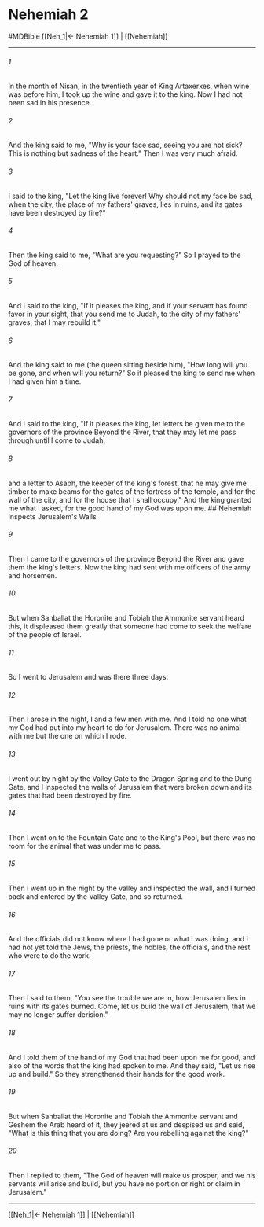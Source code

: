 # Nehemiah 2
#MDBible
[[Neh_1|← Nehemiah 1]] | [[Nehemiah]]

***

###### 1 
In the month of Nisan, in the twentieth year of King Artaxerxes, when wine was before him, I took up the wine and gave it to the king. Now I had not been sad in his presence. 

###### 2 
And the king said to me, "Why is your face sad, seeing you are not sick? This is nothing but sadness of the heart." Then I was very much afraid. 

###### 3 
I said to the king, "Let the king live forever! Why should not my face be sad, when the city, the place of my fathers' graves, lies in ruins, and its gates have been destroyed by fire?" 

###### 4 
Then the king said to me, "What are you requesting?" So I prayed to the God of heaven. 

###### 5 
And I said to the king, "If it pleases the king, and if your servant has found favor in your sight, that you send me to Judah, to the city of my fathers' graves, that I may rebuild it." 

###### 6 
And the king said to me (the queen sitting beside him), "How long will you be gone, and when will you return?" So it pleased the king to send me when I had given him a time. 

###### 7 
And I said to the king, "If it pleases the king, let letters be given me to the governors of the province Beyond the River, that they may let me pass through until I come to Judah, 

###### 8 
and a letter to Asaph, the keeper of the king's forest, that he may give me timber to make beams for the gates of the fortress of the temple, and for the wall of the city, and for the house that I shall occupy." And the king granted me what I asked, for the good hand of my God was upon me. ## Nehemiah Inspects Jerusalem's Walls 

###### 9 
Then I came to the governors of the province Beyond the River and gave them the king's letters. Now the king had sent with me officers of the army and horsemen. 

###### 10 
But when Sanballat the Horonite and Tobiah the Ammonite servant heard this, it displeased them greatly that someone had come to seek the welfare of the people of Israel. 

###### 11 
So I went to Jerusalem and was there three days. 

###### 12 
Then I arose in the night, I and a few men with me. And I told no one what my God had put into my heart to do for Jerusalem. There was no animal with me but the one on which I rode. 

###### 13 
I went out by night by the Valley Gate to the Dragon Spring and to the Dung Gate, and I inspected the walls of Jerusalem that were broken down and its gates that had been destroyed by fire. 

###### 14 
Then I went on to the Fountain Gate and to the King's Pool, but there was no room for the animal that was under me to pass. 

###### 15 
Then I went up in the night by the valley and inspected the wall, and I turned back and entered by the Valley Gate, and so returned. 

###### 16 
And the officials did not know where I had gone or what I was doing, and I had not yet told the Jews, the priests, the nobles, the officials, and the rest who were to do the work. 

###### 17 
Then I said to them, "You see the trouble we are in, how Jerusalem lies in ruins with its gates burned. Come, let us build the wall of Jerusalem, that we may no longer suffer derision." 

###### 18 
And I told them of the hand of my God that had been upon me for good, and also of the words that the king had spoken to me. And they said, "Let us rise up and build." So they strengthened their hands for the good work. 

###### 19 
But when Sanballat the Horonite and Tobiah the Ammonite servant and Geshem the Arab heard of it, they jeered at us and despised us and said, "What is this thing that you are doing? Are you rebelling against the king?" 

###### 20 
Then I replied to them, "The God of heaven will make us prosper, and we his servants will arise and build, but you have no portion or right or claim in Jerusalem." 

***

[[Neh_1|← Nehemiah 1]] | [[Nehemiah]]
